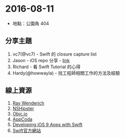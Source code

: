 # 2016-08-11

- 地點：公園角 404

## 分享主題

1. vc7(@vc7) - Swift 的 closure capture list
2. Jason - iOS repo 分享 - [link](https://github.com/dkhamsing/open-source-ios-apps)
3. Richard - 看 Swift Tutorial 的心得
4. Hardy(@howwayla) - 找工程師相關工作的方法及經驗 


## 線上資源
1. [Ray Wenderich](https://www.raywenderlich.com/)
2. [NSHipster](http://nshipster.com/)
3. [Objc.io](https://www.objc.io/)
4. [AppCoda](http://www.appcoda.com/)
5. [Developing iOS 9 Apps with Swift](https://itunes.apple.com/tw/course/developing-ios-9-apps-swift/id1104579961?l=zh)
6. [Swift官方網站](https://swift.org/)
